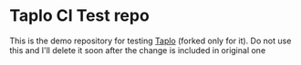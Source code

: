 # Taplo CI Test repo

This is the demo repository for testing [Taplo](https://github.com/tamasfe/taplo/) (forked only for it). Do not use this and I'll delete it soon after the change is included in original one

